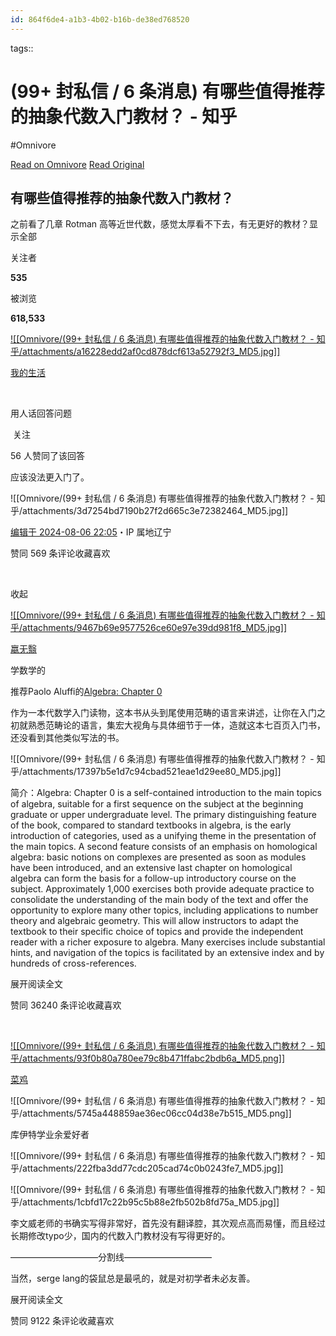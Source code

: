 ```yaml
---
id: 864f6de4-a1b3-4b02-b16b-de38ed768520
---
```



tags:: 

# (99+ 封私信 / 6 条消息) 有哪些值得推荐的抽象代数入门教材？ - 知乎
#Omnivore

[Read on Omnivore](https://omnivore.app/me/99-6-1922940ed28)
[Read Original](https://www.zhihu.com/question/310507084/answer/3554716079)

## 有哪些值得推荐的抽象代数入门教材？

之前看了几章 Rotman 高等近世代数，感觉太厚看不下去，有无更好的教材？显示全部 ​

关注者

**535**

被浏览

**618,533**

[![[Omnivore/(99+ 封私信 / 6 条消息) 有哪些值得推荐的抽象代数入门教材？ - 知乎/attachments/a16228edd2af0cd878dcf613a52792f3_MD5.jpg]]](https://www.zhihu.com/people/lgo-2)

[我的生活](https://www.zhihu.com/people/lgo-2)

​

用人话回答问题

​ 关注

56 人赞同了该回答

应该没法更入门了。

![[Omnivore/(99+ 封私信 / 6 条消息) 有哪些值得推荐的抽象代数入门教材？ - 知乎/attachments/3d7254bd7190b27f2d665c3e72382464_MD5.jpg]]

[](https://link.zhihu.com/?target=https%3A//pan.quark.cn/s/7fcd7cf32abb)

[编辑于 2024-08-06 22:05](https://www.zhihu.com/question/310507084/answer/3554716079)・IP 属地辽宁

​赞同 56​​9 条评论​收藏​喜欢

​

收起​

[![[Omnivore/(99+ 封私信 / 6 条消息) 有哪些值得推荐的抽象代数入门教材？ - 知乎/attachments/9467b69e9577526ce60e97e39dd981f8_MD5.jpg]]](https://www.zhihu.com/people/yingwuyi)

[嬴无翳](https://www.zhihu.com/people/yingwuyi)

学数学的

推荐Paolo Aluffi的[Algebra: Chapter 0](https://link.zhihu.com/?target=https%3A//www.math.fsu.edu/~aluffi/mainhtmls/pubs.html%23Chapter0)

作为一本代数学入门读物，这本书从头到尾使用范畴的语言来讲述，让你在入门之初就熟悉范畴论的语言，集宏大视角与具体细节于一体，造就这本七百页入门书，还没看到其他类似写法的书。

![[Omnivore/(99+ 封私信 / 6 条消息) 有哪些值得推荐的抽象代数入门教材？ - 知乎/attachments/17397b5e1d7c94cbad521eae1d29ee80_MD5.jpg]]

简介：Algebra: Chapter 0 is a self-contained introduction to the main topics of algebra, suitable for a first sequence on the subject at the beginning graduate or upper undergraduate level. The primary distinguishing feature of the book, compared to standard textbooks in algebra, is the early introduction of categories, used as a unifying theme in the presentation of the main topics. A second feature consists of an emphasis on homological algebra: basic notions on complexes are presented as soon as modules have been introduced, and an extensive last chapter on homological algebra can form the basis for a follow-up introductory course on the subject. Approximately 1,000 exercises both provide adequate practice to consolidate the understanding of the main body of the text and offer the opportunity to explore many other topics, including applications to number theory and algebraic geometry. This will allow instructors to adapt the textbook to their specific choice of topics and provide the independent reader with a richer exposure to algebra. Many exercises include substantial hints, and navigation of the topics is facilitated by an extensive index and by hundreds of cross-references.

展开阅读全文​

​赞同 362​​40 条评论​收藏​喜欢

​

[![[Omnivore/(99+ 封私信 / 6 条消息) 有哪些值得推荐的抽象代数入门教材？ - 知乎/attachments/93f0b80a780ee79c8b471ffabc2bdb6a_MD5.png]]](https://www.zhihu.com/people/liu-xuan-de-49-6)

[菜鸡](https://www.zhihu.com/people/liu-xuan-de-49-6)

​![[Omnivore/(99+ 封私信 / 6 条消息) 有哪些值得推荐的抽象代数入门教材？ - 知乎/attachments/5745a448859ae36ec06cc04d38e7b515_MD5.png]]

库伊特学业余爱好者

![[Omnivore/(99+ 封私信 / 6 条消息) 有哪些值得推荐的抽象代数入门教材？ - 知乎/attachments/222fba3dd77cdc205cad74c0b0243fe7_MD5.jpg]]

![[Omnivore/(99+ 封私信 / 6 条消息) 有哪些值得推荐的抽象代数入门教材？ - 知乎/attachments/1cbfd17c22b95c5b88e2fb502b8fd75a_MD5.jpg]]

李文威老师的书确实写得非常好，首先没有翻译腔，其次观点高而易懂，而且经过长期修改typo少，国内的代数入门教材没有写得更好的。

——————————分割线——————————

当然，serge lang的袋鼠总是最吼的，就是对初学者未必友善。

展开阅读全文​

​赞同 91​​22 条评论​收藏​喜欢

​

